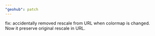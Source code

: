 ```yaml
---
"geohub": patch
---
```


fix: accidentally removed rescale from URL when colormap is changed. Now it preserve original rescale in URL.
